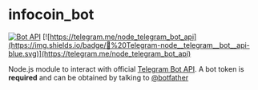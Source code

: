 # infocoin_bot

[![Bot API](https://img.shields.io/badge/Bot%20API-v.4.0.0-00aced.svg)](https://core.telegram.org/bots/api)
[![https://telegram.me/node_telegram_bot_api](https://img.shields.io/badge/💬%20Telegram-node__telegram__bot__api-blue.svg)](https://telegram.me/node_telegram_bot_api)

Node.js module to interact with official [Telegram Bot API](https://core.telegram.org/bots/api). A bot token is **required** and can be obtained by talking to [@botfather](https://telegram.me/BotFather)
